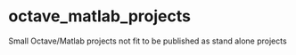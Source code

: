# octave_matlab_projects
Small Octave/Matlab projects not fit to be published as stand alone projects
